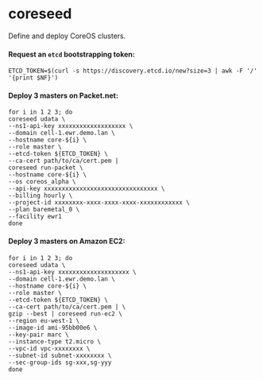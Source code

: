 # coreseed

Define and deploy CoreOS clusters.

#### Request an `etcd` bootstrapping token:
```
ETCD_TOKEN=$(curl -s https://discovery.etcd.io/new?size=3 | awk -F '/' '{print $NF}')
```

#### Deploy 3 masters on Packet.net:
```
for i in 1 2 3; do
coreseed udata \
--ns1-api-key xxxxxxxxxxxxxxxxxxx \
--domain cell-1.ewr.demo.lan \
--hostname core-${i} \
--role master \
--etcd-token ${ETCD_TOKEN} \
--ca-cert path/to/ca/cert.pem |
coreseed run-packet \
--hostname core-${i} \
--os coreos_alpha \
--api-key xxxxxxxxxxxxxxxxxxxxxxxxxxxxxxxx \
--billing hourly \
--project-id xxxxxxxx-xxxx-xxxx-xxxx-xxxxxxxxxxxx \
--plan baremetal_0 \
--facility ewr1
done
```

#### Deploy 3 masters on Amazon EC2:
```
for i in 1 2 3; do
coreseed udata \
--ns1-api-key xxxxxxxxxxxxxxxxxxxx \
--domain cell-1.ewr.demo.lan \
--hostname core-${i} \
--role master \
--etcd-token ${ETCD_TOKEN} \
--ca-cert path/to/ca/cert.pem | \
gzip --best | coreseed run-ec2 \
--region eu-west-1 \
--image-id ami-95bb00e6 \
--key-pair marc \
--instance-type t2.micro \
--vpc-id vpc-xxxxxxxx \
--subnet-id subnet-xxxxxxxx \
--sec-group-ids sg-xxx,sg-yyy
done
```
